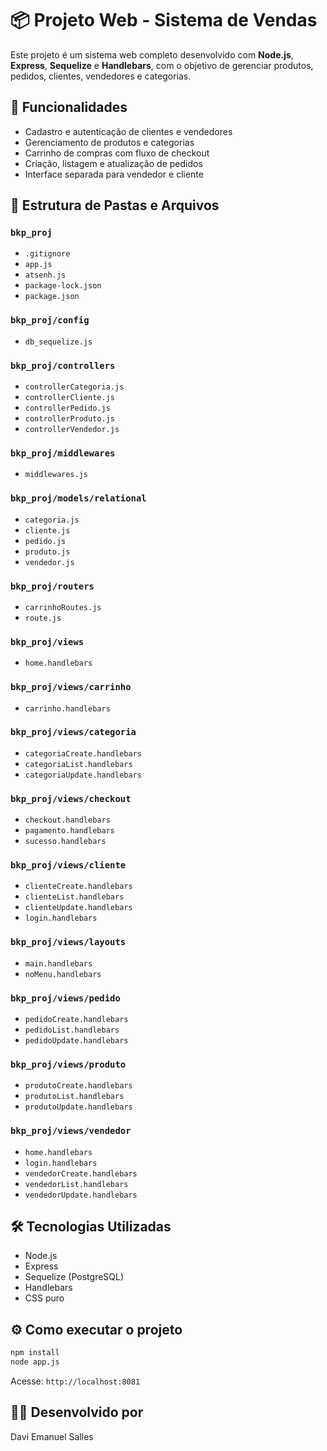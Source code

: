 # 📦 Projeto Web - Sistema de Vendas

Este projeto é um sistema web completo desenvolvido com **Node.js**, **Express**, **Sequelize** e **Handlebars**, com o objetivo de gerenciar produtos, pedidos, clientes, vendedores e categorias.

## 🚀 Funcionalidades
- Cadastro e autenticação de clientes e vendedores
- Gerenciamento de produtos e categorias
- Carrinho de compras com fluxo de checkout
- Criação, listagem e atualização de pedidos
- Interface separada para vendedor e cliente

## 📁 Estrutura de Pastas e Arquivos

### `bkp_proj`
- `.gitignore`
- `app.js`
- `atsenh.js`
- `package-lock.json`
- `package.json`

### `bkp_proj/config`
- `db_sequelize.js`

### `bkp_proj/controllers`
- `controllerCategoria.js`
- `controllerCliente.js`
- `controllerPedido.js`
- `controllerProduto.js`
- `controllerVendedor.js`

### `bkp_proj/middlewares`
- `middlewares.js`

### `bkp_proj/models/relational`
- `categoria.js`
- `cliente.js`
- `pedido.js`
- `produto.js`
- `vendedor.js`

### `bkp_proj/routers`
- `carrinhoRoutes.js`
- `route.js`

### `bkp_proj/views`
- `home.handlebars`

### `bkp_proj/views/carrinho`
- `carrinho.handlebars`

### `bkp_proj/views/categoria`
- `categoriaCreate.handlebars`
- `categoriaList.handlebars`
- `categoriaUpdate.handlebars`

### `bkp_proj/views/checkout`
- `checkout.handlebars`
- `pagamento.handlebars`
- `sucesso.handlebars`

### `bkp_proj/views/cliente`
- `clienteCreate.handlebars`
- `clienteList.handlebars`
- `clienteUpdate.handlebars`
- `login.handlebars`

### `bkp_proj/views/layouts`
- `main.handlebars`
- `noMenu.handlebars`

### `bkp_proj/views/pedido`
- `pedidoCreate.handlebars`
- `pedidoList.handlebars`
- `pedidoUpdate.handlebars`

### `bkp_proj/views/produto`
- `produtoCreate.handlebars`
- `produtoList.handlebars`
- `produtoUpdate.handlebars`

### `bkp_proj/views/vendedor`
- `home.handlebars`
- `login.handlebars`
- `vendedorCreate.handlebars`
- `vendedorList.handlebars`
- `vendedorUpdate.handlebars`

## 🛠️ Tecnologias Utilizadas
- Node.js
- Express
- Sequelize (PostgreSQL)
- Handlebars
- CSS puro

## ⚙️ Como executar o projeto
```bash
npm install
node app.js
```

Acesse: `http://localhost:8081`

## 👨‍💻 Desenvolvido por
Davi Emanuel Salles
